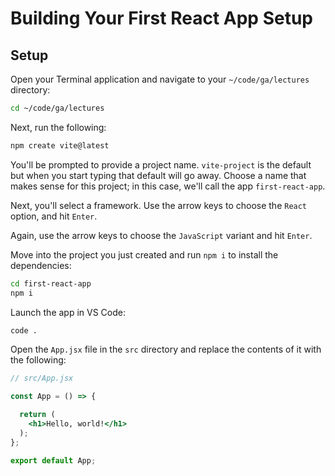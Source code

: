 <h1>
  <span class="headline">Building Your First React App</span>
  <span class="subhead">Setup</span>
</h1>

## Setup

Open your Terminal application and navigate to your `~/code/ga/lectures` directory:

```bash
cd ~/code/ga/lectures
```

Next, run the following:

```bash
npm create vite@latest
```

You'll be prompted to provide a project name. `vite-project` is the default but when you start typing that default will go away. Choose a name that makes sense for this project; in this case, we'll call the app `first-react-app`.

Next, you'll select a framework. Use the arrow keys to choose the `React` option, and hit `Enter`.

Again, use the arrow keys to choose the `JavaScript` variant and hit `Enter`.

Move into the project you just created and run `npm i` to install the dependencies:

```bash
cd first-react-app
npm i
```

Launch the app in VS Code:

```bash
code .
```

Open the `App.jsx` file in the `src` directory and replace the contents of it with the following:

```jsx
// src/App.jsx

const App = () => {

  return (
    <h1>Hello, world!</h1>
  );
};

export default App;
```
